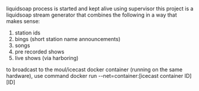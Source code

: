 liquidsoap process is started and kept alive using supervisor
this project is a liquidsoap stream generator that combines the following in a way that makes sense:

1. station ids
2. bings (short station name announcements)
3. songs
4. pre recorded shows
5. live shows (via harboring)

to broadcast to the moul/icecast docker container (running on the same hardware), use command docker run --net=container:[icecast container ID] [ID]
